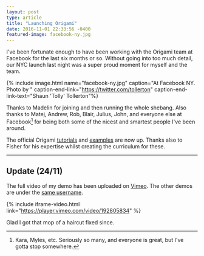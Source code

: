 ```yaml
---
layout: post
type: article
title: "Launching Origami"
date: 2016-11-01 22:33:56 -0400
featured-image: facebook-ny.jpg
---
```


I've been fortunate enough to have been working with the Origami team at Facebook for the last six months or so. Without going into too much detail, our NYC launch last night was a super proud moment for myself and the team.

{% include image.html name="facebook-ny.jpg" caption="At Facebook NY. Photo by " caption-end-link="https://twitter.com/tollerton" caption-end-link-text="Shaun 'Tolly' Tollerton"%}

Thanks to Madelin for joining and then running the whole shebang. Also thanks to Matej, Andrew, Rob, Blair, Julius, John, and everyone else at Facebook[^facebook] for being both some of the nicest and smartest people I've been around.

The official Origami [tutorials](http://origami.design/tutorials/) and [examples](http://origami.design/examples/) are now up. Thanks also to Fisher for his expertise whilst creating the curriculum for these.

[^facebook]: Kara, Myles, etc. Seriously so many, and everyone is great, but I've gotta stop somewhere.

---

## Update (24/11)
The full video of my demo has been uploaded on [Vimeo](https://vimeo.com/192805834). The other demos are under the [same username](https://vimeo.com/facebookorigami).

{% include iframe-video.html link="https://player.vimeo.com/video/192805834" %}

Glad I got that mop of a haircut fixed since.
